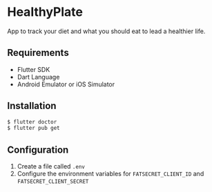 # HealthyPlate

App to track your diet and what you should eat to lead a healthier life.

## Requirements
- Flutter SDK
- Dart Language
- Android Emulator or iOS Simulator

## Installation
```bash
$ flutter doctor
$ flutter pub get
```

## Configuration
1. Create a file called `.env`
2. Configure the environment variables for `FATSECRET_CLIENT_ID` and `FATSECRET_CLIENT_SECRET`


